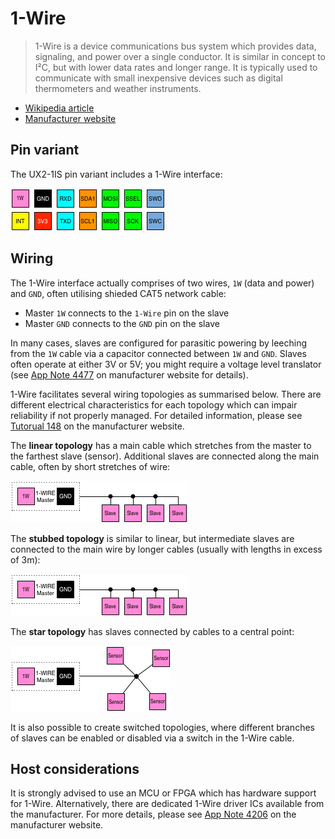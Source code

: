 # 1-Wire

> 1-Wire is a device communications bus system which provides data, signaling, and power over a single conductor. It is similar in concept to I²C, but with lower data rates and longer range. It is typically used to communicate with small inexpensive devices such as digital thermometers and weather instruments.

* [Wikipedia article](https://www.wikiwand.com/en/1-Wire)
* [Manufacturer website](https://www.maximintegrated.com/en/products/digital/one-wire.html)

## Pin variant

The UX2-1IS pin variant includes a 1-Wire interface:

![UX2-1IS](../../img/ux2-1is.png)

## Wiring

The 1-Wire interface actually comprises of two wires, `1W` (data and power) and `GND`, often utilising shieded CAT5 network cable:

* Master `1W` connects to the `1-Wire` pin on the slave
* Master `GND` connects to the `GND` pin on the slave

In many cases, slaves are configured for parasitic powering by leeching from the `1W` cable via a capacitor connected between `1W` and `GND`. Slaves often operate at either 3V or 5V; you might require a voltage level translator (see [App Note 4477](https://www.maximintegrated.com/en/an4477) on manufacturer website for details).

1-Wire facilitates several wiring topologies as summarised below. There are different electrical characteristics for each topology which can impair reliability if not properly managed. For detailed information, please see [Tutorual 148](https://www.maximintegrated.com/en/app-notes/index.mvp/id/148) on the manufacturer website.

The **linear topology** has a main cable which stretches from the master to the farthest slave (sensor). Additional slaves are connected along the main cable, often by short stretches of wire:

![1w-linear](./1w-linear.png)

The **stubbed topology** is similar to linear, but intermediate slaves are connected to the main wire by longer cables (usually with lengths in excess of 3m):

![1w-stubbed](./1w-linear.png)

The **star topology** has slaves connected by cables to a central point:

![1w-star](./1w-star.png)

It is also possible to create switched topologies, where different branches of slaves can be enabled or disabled via a switch in the 1-Wire cable.

## Host considerations

It is strongly advised to use an MCU or FPGA which has hardware support for 1-Wire. Alternatively, there are dedicated 1-Wire driver ICs available from the manufacturer. For more details, please see [App Note 4206](https://www.maximintegrated.com/en/an4206) on the manufacturer website.